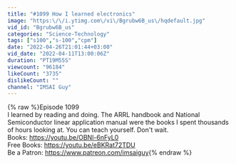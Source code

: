 ```yaml
---
title: "#1099 How I learned electronics"
image: "https:\/\/i.ytimg.com\/vi\/Bgrubw6B_us\/hqdefault.jpg"
vid_id: "Bgrubw6B_us"
categories: "Science-Technology"
tags: ["s100","s-100","cpm"]
date: "2022-04-26T21:01:44+03:00"
vid_date: "2022-04-11T13:00:06Z"
duration: "PT19M55S"
viewcount: "96184"
likeCount: "3735"
dislikeCount: ""
channel: "IMSAI Guy"
---
```

{% raw %}Episode 1099<br />I learned by reading and doing. The ARRL handbook and National Semiconductor linear application manual were the books I spent thousands of hours looking at. You can teach yourself. Don't wait.<br />Books: <a rel="nofollow" target="blank" href="https://youtu.be/OBNl-6nFyL0">https://youtu.be/OBNl-6nFyL0</a><br />Free Books: <a rel="nofollow" target="blank" href="https://youtu.be/eBKRat72TDU">https://youtu.be/eBKRat72TDU</a><br />Be a Patron: <a rel="nofollow" target="blank" href="https://www.patreon.com/imsaiguy">https://www.patreon.com/imsaiguy</a>{% endraw %}
